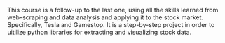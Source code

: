 This course is a follow-up to the last one, using all the skills learned from web-scraping and data analysis and applying it to the stock market. Specifically, Tesla and Gamestop.
It is a step-by-step project in order to uitilize python libraries for extracting and visualizing stock data.

